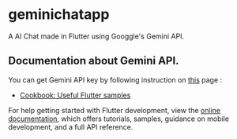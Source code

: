 # geminichatapp

A AI Chat made in Flutter using Googgle's Gemini API.

## Documentation about Gemini API.

You can get Gemini API key by following instruction on [this](https://ai.google.dev/gemini-api/docs) page :


- [Cookbook: Useful Flutter samples](https://docs.flutter.dev/cookbook)

For help getting started with Flutter development, view the
[online documentation](https://docs.flutter.dev/), which offers tutorials,
samples, guidance on mobile development, and a full API reference.
